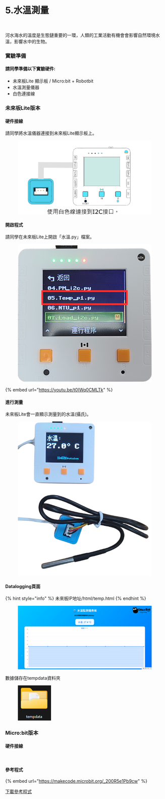# 5.水溫測量

<figure><img src="https://files.gitbook.com/v0/b/gitbook-x-prod.appspot.com/o/spaces%2F6uJvpXC43onNIIwhMlWo%2Fuploads%2Fwfrwq78znTkMbFksBsIP%2Fimage.png?alt=media&#x26;token=27978591-caf9-44be-b4e8-68ee866e0d10" alt=""><figcaption></figcaption></figure>

河水海水的溫度是生態鏈重要的一環，人類的工業活動有機會會影響自然環境水溫，影響水中的生物。

### 實驗準備

#### 請同學準備以下實驗硬件:

* 未來板Lite 顯示板 / Micro:bit + Robotbit
* 水溫測量儀器
* 白色連接線

### 未來板Lite版本

#### 硬件接線

請同學將水溫儀器連接到未來板Lite顯示板上。

<figure><img src="../.gitbook/assets/watertemp_wiring (1).png" alt=""><figcaption></figcaption></figure>

#### 開啟程式

請同學在未來板Lite上開啟「水溫.py」檔案。

<figure><img src="../.gitbook/assets/image (4).png" alt=""><figcaption></figcaption></figure>

{% embed url="https://youtu.be/t0IWq0CMLTk" %}

#### 進行測量

未來板Lite會一直顯示測量到的水溫(攝氏)。

<figure><img src="../.gitbook/assets/tempprogram.png" alt=""><figcaption></figcaption></figure>

#### Datalogging頁面

{% hint style="info" %}
未來板IP地址/html/temp.html
{% endhint %}

<figure><img src="../.gitbook/assets/image (2).png" alt=""><figcaption></figcaption></figure>

數據儲存在tempdata資料夾

<figure><img src="../.gitbook/assets/image (1).png" alt=""><figcaption></figcaption></figure>

### Micro:bit版本

#### 硬件接線

<figure><img src="https://sharinghub.kittenbot.hk/~gitbook/image?url=https%3A%2F%2Fkittenbothk.readthedocs.io%2Fen%2Flatest%2F_images%2Fwatertemp_wire.png&#x26;width=768&#x26;dpr=1&#x26;quality=100&#x26;sign=cc215f6&#x26;sv=1" alt=""><figcaption></figcaption></figure>

#### 參考程式

{% embed url="https://makecode.microbit.org/_200R5e1Pb9cw" %}

[下載參考程式](https://makecode.microbit.org/_200R5e1Pb9cw)
